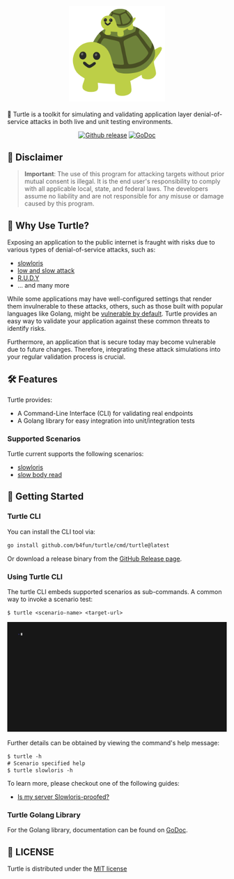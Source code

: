<h3 align="center">
    <a href="https://github.com/b4fun/turtle">
        <img src="docs/assets/turtle-logo.png" width="220px" style="inline-block" />
    </a>
</h3>

🐢 Turtle is a toolkit for simulating and validating application layer denial-of-service attacks in both live and unit testing environments.

<p align="center">
    <a href="https://github.com/b4fun/turtle/releases"><img src="https://img.shields.io/github/release/b4fun/turtle.svg" alt="Github release"></a>
    <a href="https://pkg.go.dev/github.com/b4fun/turtle"><img src="https://pkg.go.dev/badge/github.com/b4fun/turtle.svg" alt="GoDoc" /></a>
</p>

## 🚨 Disclaimer

> **Important**: The use of this program for attacking targets without prior mutual consent is illegal. It is the end user's responsibility to comply with all applicable local, state, and federal laws. The developers assume no liability and are not responsible for any misuse or damage caused by this program.

## 🎯 Why Use Turtle?

Exposing an application to the public internet is fraught with risks due to various types of denial-of-service attacks, such as:

- [slowloris][cf_slowloris]
- [low and slow attack][cf_low_and_slow]
- [R.U.D.Y][cf_rudy]
- ... and many more

While some applications may have well-configured settings that render them invulnerable to these attacks, others, such as those built with popular languages like Golang, might be [vulnerable by default][gonuts_slowloris].
Turtle provides an easy way to validate your application against these common threats to identify risks.

Furthermore, an application that is secure today may become vulnerable due to future changes.
Therefore, integrating these attack simulations into your regular validation process is crucial.

## 🛠 Features

Turtle provides:

- A Command-Line Interface (CLI) for validating real endpoints
- A Golang library for easy integration into unit/integration tests

### Supported Scenarios

Turtle current supports the following scenarios:

- [slowloris][cf_slowloris]
- [slow body read][cf_low_and_slow]

## 🚀 Getting Started

### Turtle CLI

You can install the CLI tool via:

```bash
go install github.com/b4fun/turtle/cmd/turtle@latest
```

Or download a release binary from the [GitHub Release page][gh_release].

### Using Turtle CLI

The turtle CLI embeds supported scenarios as sub-commands. A common way to invoke a scenario test:

```
$ turtle <scenario-name> <target-url>
```

![](/docs/demo/demo.gif)

Further details can be obtained by viewing the command's help message:


```
$ turtle -h
# Scenario specified help
$ turtle slowloris -h
```

To learn more, please checkout one of the following guides:

- [Is my server Slowloris-proofed?](/docs/usage/cli-slowloris.md)

### Turtle Golang Library

For the Golang library, documentation can be found on [GoDoc][godoc].

## 📜 LICENSE

Turtle is distributed under the [MIT license](/LICENSE)

[cf_slowloris]: https://www.cloudflare.com/learning/ddos/ddos-attack-tools/slowloris/
[cf_low_and_slow]: https://www.cloudflare.com/learning/ddos/ddos-low-and-slow-attack/
[cf_rudy]: https://www.cloudflare.com/learning/ddos/ddos-attack-tools/r-u-dead-yet-rudy/
[gonuts_slowloris]: https://groups.google.com/g/golang-nuts/c/MFZd6b8zQTQ
[gh_release]: https://github.com/b4fun/turtle/releases
[godoc]: http://godoc.org/github.com/b4fun/turtle